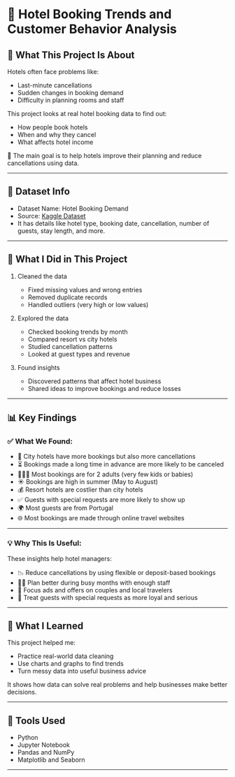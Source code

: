 # 🏨 Hotel Booking Trends and Customer Behavior Analysis

## 📘 What This Project Is About

Hotels often face problems like:
- Last-minute cancellations
- Sudden changes in booking demand
- Difficulty in planning rooms and staff

This project looks at real hotel booking data to find out:
- How people book hotels  
- When and why they cancel  
- What affects hotel income  

🎯 The main goal is to help hotels improve their planning and reduce cancellations using data.

---

## 📁 Dataset Info

- Dataset Name: Hotel Booking Demand  
- Source: [Kaggle Dataset](https://www.kaggle.com/datasets/jessemostipak/hotel-booking-demand/data)  
- It has details like hotel type, booking date, cancellation, number of guests, stay length, and more.

---

## 🎯 What I Did in This Project

1. Cleaned the data  
   - Fixed missing values and wrong entries  
   - Removed duplicate records  
   - Handled outliers (very high or low values)

2. Explored the data  
   - Checked booking trends by month  
   - Compared resort vs city hotels  
   - Studied cancellation patterns  
   - Looked at guest types and revenue

3. Found insights  
   - Discovered patterns that affect hotel business  
   - Shared ideas to improve bookings and reduce losses

---

## 📊 Key Findings

### ✅ What We Found:
- 🏨 City hotels have more bookings but also more cancellations  
- ⏳ Bookings made a long time in advance are more likely to be canceled  
- 👨‍👩‍👧 Most bookings are for 2 adults (very few kids or babies)  
- ☀️ Bookings are high in summer (May to August)  
- 💰 Resort hotels are costlier than city hotels  
- ✅ Guests with special requests are more likely to show up  
- 🌍 Most guests are from Portugal  
- 🌐 Most bookings are made through online travel websites

---

### 💡 Why This Is Useful:
These insights help hotel managers:
- 📉 Reduce cancellations by using flexible or deposit-based bookings  
- 👨‍💼 Plan better during busy months with enough staff  
- 🎯 Focus ads and offers on couples and local travelers  
- 🤝 Treat guests with special requests as more loyal and serious

---

## 🧠 What I Learned

This project helped me:
- Practice real-world data cleaning  
- Use charts and graphs to find trends  
- Turn messy data into useful business advice

It shows how data can solve real problems and help businesses make better decisions.

---

## 🧰 Tools Used

- Python  
- Jupyter Notebook  
- Pandas and NumPy  
- Matplotlib and Seaborn

---
